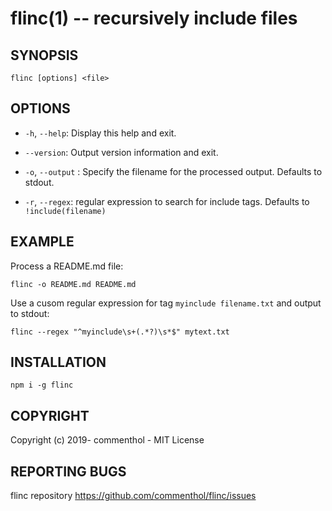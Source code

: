 # flinc(1) -- recursively include files

## SYNOPSIS

    flinc [options] <file>

## OPTIONS

* `-h`, `--help`:
  Display this help and exit.

* `--version`:
  Output version information and exit.

* `-o`, `--output` <outfile>:
  Specify the filename for the processed output. Defaults to stdout.

* `-r`, `--regex`:
  regular expression to search for include tags. Defaults to `!include(filename)`

## EXAMPLE

Process a README.md file:

    flinc -o README.md README.md

Use a cusom regular expression for tag `myinclude filename.txt` and output to stdout:

    flinc --regex "^myinclude\s+(.*?)\s*$" mytext.txt

## INSTALLATION

    npm i -g flinc

## COPYRIGHT

Copyright (c) 2019- commenthol - MIT License

## REPORTING BUGS

flinc repository <https://github.com/commenthol/flinc/issues>
